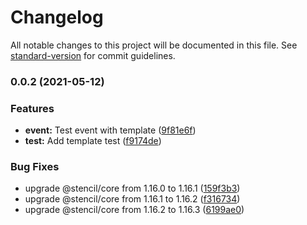 # Changelog

All notable changes to this project will be documented in this file. See [standard-version](https://github.com/conventional-changelog/standard-version) for commit guidelines.

### 0.0.2 (2021-05-12)


### Features

* **event:** Test event with template ([9f81e6f](https://github.com/Tallyb/stencil-one/commit/9f81e6fbbd8da4f4b0884c05102a3903ace3ed4b))
* **test:** Add template test ([f9174de](https://github.com/Tallyb/stencil-one/commit/f9174de2411608ce4738bf2578d6223217440c4b))


### Bug Fixes

* upgrade @stencil/core from 1.16.0 to 1.16.1 ([159f3b3](https://github.com/Tallyb/stencil-one/commit/159f3b343de6fe48bb9eb66ca3f433f0bf6d2d4b))
* upgrade @stencil/core from 1.16.1 to 1.16.2 ([f316734](https://github.com/Tallyb/stencil-one/commit/f3167343c8555c9ab0f47092f2fa26df0e7fce31))
* upgrade @stencil/core from 1.16.2 to 1.16.3 ([6199ae0](https://github.com/Tallyb/stencil-one/commit/6199ae0f9423b2ab2ae68d0c0c4030fe80d69ae9))

